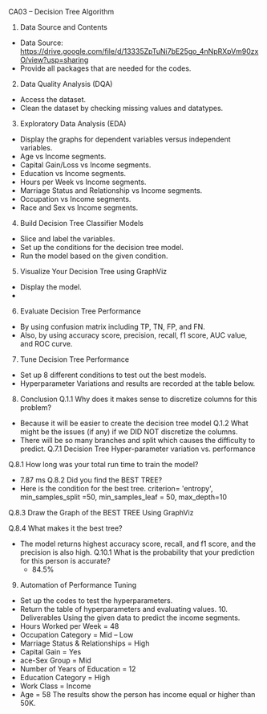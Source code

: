 CA03 – Decision Tree Algorithm
1.	Data Source and Contents
-	Data Source: https://drive.google.com/file/d/13335ZpTuNi7bE25go_4nNpRXpVm90zxO/view?usp=sharing
-	Provide all packages that are needed for the codes.
2.	Data Quality Analysis (DQA)
-	Access the dataset.
-	Clean the dataset by checking missing values and datatypes.
3.	Exploratory Data Analysis (EDA)
-	Display the graphs for dependent variables versus independent variables.
-	Age vs Income segments. 
-	Capital Gain/Loss vs Income segments.
-	Education vs Income segments.
-	Hours per Week vs Income segments.
-	Marriage Status and Relationship vs Income segments.
-	Occupation vs Income segments.
-	Race and Sex vs Income segments.
4.	Build Decision Tree Classifier Models
-	Slice and label the variables.
-	Set up the conditions for the decision tree model.
-	Run the model based on the given condition.
5.	Visualize Your Decision Tree using GraphViz
-	Display the model.
-	 
6.	Evaluate Decision Tree Performance
-	By using confusion matrix including TP, TN, FP, and FN.
-	Also, by using accuracy score, precision, recall, f1 score, AUC value, and ROC curve.
7.	Tune Decision Tree Performance
-	Set up 8 different conditions to test out the best models.
-	Hyperparameter Variations and results are recorded at the table below.
 
8.	Conclusion
Q.1.1 Why does it makes sense to discretize columns for this problem?
- Because it will be easier to create the decision tree model
Q.1.2 What might be the issues (if any) if we DID NOT discretize the columns.
- There will be so many branches and split which causes the difficulty to predict.
Q.7.1 Decision Tree Hyper-parameter variation vs. performance
 
Q.8.1 How long was your total run time to train the model?
 - 7.87 ms
Q.8.2 Did you find the BEST TREE?
- Here is the condition for the best tree.
criterion= 'entropy', min_samples_split =50, min_samples_leaf = 50, max_depth=10

Q.8.3 Draw the Graph of the BEST TREE Using GraphViz
 
Q.8.4 What makes it the best tree?
- The model returns highest accuracy score, recall, and f1 score, and the precision is also high.
Q.10.1 What is the probability that your prediction for this person is accurate?
     - 84.5%
9.	Automation of Performance Tuning
- Set up the codes to test the hyperparameters.
- Return the table of hyperparameters and evaluating values.
    10. Deliverables
	Using the given data to predict the income segments.
-    Hours Worked per Week = 48
-	Occupation Category = Mid – Low
-	Marriage Status & Relationships = High
-	Capital Gain = Yes
-	ace-Sex Group = Mid
-	Number of Years of Education = 12
-	Education Category = High
-	Work Class = Income
-	Age = 58
The results show the person has income equal or higher than 50K.
